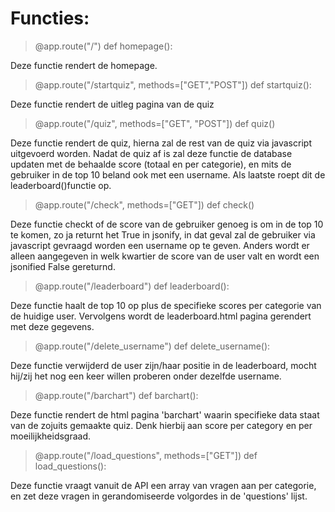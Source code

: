 # Functies:

> @app.route("/")
def homepage():

Deze functie rendert de homepage.

>@app.route("/startquiz", methods=["GET","POST"])
def startquiz():

Deze functie rendert de uitleg pagina van de quiz

>@app.route("/quiz", methods=["GET", "POST"])
def quiz()

Deze functie rendert de quiz, hierna zal de rest van de quiz via javascript uitgevoerd worden. Nadat de quiz af is zal deze functie de database updaten met de behaalde score (totaal en per categorie), en mits de gebruiker in de top 10 beland ook met een username. Als laatste roept dit de leaderboard()functie op.

>@app.route("/check", methods=["GET"])
def check()

Deze functie checkt of de score van de gebruiker genoeg is om in de top 10 te komen, zo ja returnt het True in jsonify, in dat geval zal de gebruiker via javascript gevraagd worden een username op te geven.
Anders wordt er alleen aangegeven in welk kwartier de score van de user valt en wordt een jsonified False gereturnd. 

>@app.route("/leaderboard")
def leaderboard():

Deze functie haalt de top 10 op plus de specifieke scores per categorie van de huidige user. Vervolgens wordt de leaderboard.html pagina gerendert  met deze gegevens.

>@app.route("/delete_username")
def delete_username(): 

Deze functie verwijderd de user zijn/haar positie in de leaderboard, mocht hij/zij het nog een keer willen proberen onder dezelfde username.

>@app.route("/barchart")
def barchart():

Deze functie rendert de html pagina 'barchart' waarin specifieke data staat van de zojuits gemaakte quiz. Denk hierbij aan score per category en per moeilijkheidsgraad.

>@app.route("/load_questions", methods=["GET"])
def load_questions():

Deze functie vraagt vanuit de API een array van vragen aan per categorie, en zet deze vragen in gerandomiseerde volgordes in de 'questions' lijst.
<!--stackedit_data:
eyJoaXN0b3J5IjpbMTU4OTQ0Mzk2NCwxMDYxODQ4MzgyLC0xNz
Q2OTA3NjY4LC0xODc3NDk3MDUxLDg3ODMxNzg4MSwtMTQ3Mjgz
Mzc5NywtMTUzMjQyMDA2OSwtMTk1NTMxMDUxNV19
-->